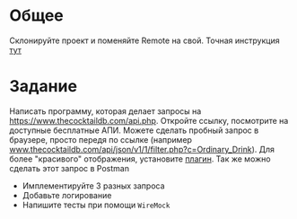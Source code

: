 # Общее
Склонируйте проект и поменяйте Remote на свой.
Точная инструкция [тут](https://github.com/tallinn-learning-ilja/HW12/blob/master/README.md)

# Задание
Написать программу, которая делает запросы на https://www.thecocktaildb.com/api.php. 
Откройте ссылку, посмотрите на доступные бесплатные АПИ. Можете сделать пробный запрос в браузере, просто передя по ссылке 
(например www.thecocktaildb.com/api/json/v1/1/filter.php?c=Ordinary_Drink). Для более "красивого" отображения, установите [плагин](https://chromewebstore.google.com/detail/jsonview/gmegofmjomhknnokphhckolhcffdaihd?pli=1).
Так же можно сделать этот запрос в Postman
- Имплементируйте 3 разных запроса
- Добавьте логирование
- Напишите тесты при помощи `WireMock`
